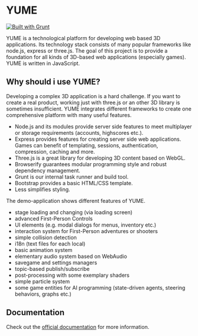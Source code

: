 # YUME

[![Built with Grunt](https://cdn.gruntjs.com/builtwith.png)](http://gruntjs.com/)

YUME is a technological platform for developing web based 3D applications. Its technology stack consists of many popular frameworks like node.js, express or three.js. The goal of this project is to provide a foundation for all kinds of 3D-based web applications (especially games). YUME is written in JavaScript.

## Why should i use YUME?

Developing a complex 3D application is a hard challenge. If you want to create a real product, working just with three.js or an other 3D library is sometimes insufficient. YUME integrates different frameworks to create one comprehensive platform with many useful features.

- Node.js and its modules provide server side features to meet multiplayer or storage requirements (accounts, highscores etc.).
- Express provides features for creating server side web applications. Games can benefit of templating, sessions, authentication, compression, caching and more.
- Three.js is a great library for developing 3D content based on WebGL.
- Browserify guarantees modular programming style and robust dependency management.
- Grunt is our internal task runner and build tool.
- Bootstrap provides a basic HTML/CSS template.
- Less simplifies styling.

The demo-application shows different features of YUME.

- stage loading and changing (via loading screen)
- advanced First-Person Controls
- UI elements (e.g. modal dialogs for menus, inventory etc.)
- interaction system for First-Person adventures or shooters
- simple collision detection
- i18n (text files for each local)
- basic animation system
- elementary audio system based on WebAudio
- savegame and settings managers
- topic-based publish/subscribe
- post-processing with some	exemplary shaders
- simple particle system
- some game entities for AI programming (state-driven agents, steering behaviors, graphs etc.)

## Documentation

Check out the [official documentation](https://github.com/Mugen87/yume/wiki) for more information.
